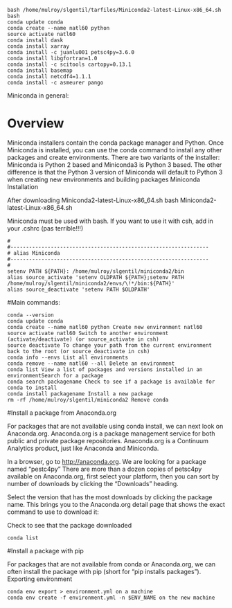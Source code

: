 


```
bash /home/mulroy/slgentil/tarfiles/Miniconda2-latest-Linux-x86_64.sh
bash
conda update conda
conda create --name natl60 python
source activate natl60
conda install dask
conda install xarray
conda install -c juanlu001 petsc4py=3.6.0
conda install libgfortran=1.0
conda install -c scitools cartopy=0.13.1
conda install basemap
conda install netcdf4=1.1.1
conda install -c asmeurer pango 
```



Miniconda in general:

# Overview

Miniconda installers contain the conda package manager and Python.
Once Miniconda is installed, you can use the conda command to install any other packages and create environments.
There are two variants of the installer: Miniconda is Python 2 based and Miniconda3 is Python 3 based.
The other difference is that the Python 3 version of Miniconda will default to Python 3 when creating new environments and building packages
Miniconda
Installation

After downloading Miniconda2-latest-Linux-x86_64.sh
bash Miniconda2-latest-Linux-x86_64.sh

Miniconda must be used with bash. If you want to use it with csh, add in your .cshrc (pas terrible!!!)
```
#
#----------------------------------------------------------------
# alias Miniconda
#----------------------------------------------------------------
#
setenv PATH ${PATH}: /home/mulroy/slgentil/miniconda2/bin
alias source_activate 'setenv OLDPATH ${PATH};setenv PATH /home/mulroy/slgentil/miniconda2/envs/\!*/bin:${PATH}'
alias source_deactivate 'setenv PATH $OLDPATH'
```

#Main commands:
```
conda --version
conda update conda
conda create --name natl60 python Create new environment natl60
source activate natl60 Switch to another environment (activate/deactivate) (or source_activate in csh)
source deactivate To change your path from the current environment back to the root (or source_deactivate in csh)
conda info --envs List all environments
conda remove --name natl60 --all Delete an environment
conda list View a list of packages and versions installed in an environmentSearch for a package
conda search packagename Check to see if a package is available for conda to install
conda install packagename Install a new package
rm -rf /home/mulroy/slgentil/miniconda2 Remove conda
```

#Install a package from Anaconda.org

For packages that are not available using conda install, we can next look on Anaconda.org. Anaconda.org is a package management service for both public and private package repositories. Anaconda.org is a Continuum Analytics product, just like Anaconda and Miniconda.

In a browser, go to http://anaconda.org. We are looking for a package named “pestc4py”
There are more than a dozen copies of petsc4py available on Anaconda.org, first select your platform, then you can sort by number of downloads by clicking the “Downloads” heading.

Select the version that has the most downloads by clicking the package name. This brings you to the Anaconda.org detail page that shows the exact command to use to download it:

Check to see that the package downloaded
```
conda list
```

#Install a package with pip

For packages that are not available from conda or Anaconda.org, we can often install the package with pip (short for “pip installs packages”).
Exporting environment

```
conda env export > environment.yml on a machine
conda env create -f environment.yml -n $ENV_NAME on the new machine
```


